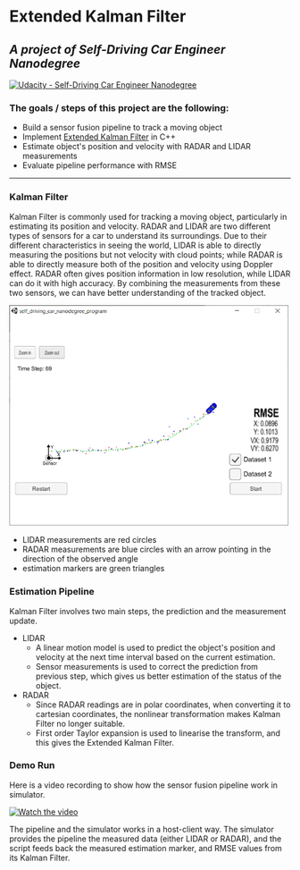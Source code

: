 # Extended Kalman Filter

## _A project of Self-Driving Car Engineer Nanodegree_

[![Udacity - Self-Driving Car Engineer Nanodegree](https://s3.amazonaws.com/udacity-sdc/github/shield-carnd.svg)](http://www.udacity.com/drive)  

### The goals / steps of this project are the following:
* Build a sensor fusion pipeline to track a moving object
* Implement [Extended Kalman Filter](https://en.wikipedia.org/wiki/Extended_Kalman_filter) in C++
* Estimate object's position and velocity with RADAR and LIDAR measurements
* Evaluate pipeline performance with RMSE

---

### Kalman Filter

Kalman Filter is commonly used for tracking a moving object, particularly in estimating its position and velocity. RADAR and LIDAR are two different types of sensors for a car to understand its surroundings. Due to their different characteristics in seeing the world, LIDAR is able to directly measuring the positions but not velocity with cloud points; while RADAR is able to directly measure both of the position and velocity using Doppler effect. RADAR often gives position information in low resolution, while LIDAR can do it with high accuracy. By combining the measurements from these two sensors, we can have better understanding of the tracked object.

<img src="./img/screenshot.png" alt="demo" width="500">

- LIDAR measurements are red circles
- RADAR measurements are blue circles with an arrow pointing in the direction of the observed angle
- estimation markers are green triangles

### Estimation Pipeline

Kalman Filter involves two main steps, the prediction and the measurement update.
- LIDAR
  - A linear motion model is used to predict the object's position and velocity at the next time interval based on the current estimation.
  - Sensor measurements is used to correct the prediction from previous step, which gives us better estimation of the status of the object.
- RADAR
  - Since RADAR readings are in polar coordinates, when converting it to cartesian coordinates, the nonlinear transformation makes Kalman Filter no longer suitable.
  - First order Taylor expansion is used to linearise the transform, and this gives the Extended Kalman Filter.

### Demo Run

Here is a video recording to show how the sensor fusion pipeline work in simulator.

[![Watch the video](https://img.youtube.com/vi/MtKtwCzxLpE/mqdefault.jpg)](https://youtu.be/MtKtwCzxLpE)  

The pipeline and the simulator works in a host-client way. The simulator provides the pipeline the measured data (either LIDAR or RADAR), and the script feeds back the measured estimation marker, and RMSE values from its Kalman Filter.
